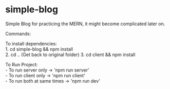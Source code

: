 # simple-blog
Simple Blog for practicing the MERN, it might become complicated later on.

Commands:

  To install dependencies: <br />
    1. cd simple-blog && npm install <br />
    2. cd .. (Get back to original folder)
    3. cd client && npm install <br />

 
  To Run Project:<br />
    - To run server only -> 'npm run server'<br />
    - To run client only -> 'npm run client'<br />
    - To run both at same times -> 'npm run dev'
